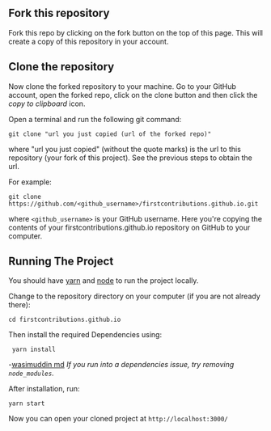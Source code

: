 ## Fork this repository

Fork this repo by clicking on the fork button on the top of this page.
This will create a copy of this repository in your account.

## Clone the repository
Now clone the forked repository to your machine. Go to your GitHub account, open the forked repo, click on the clone button and then click the *copy to clipboard* icon.

Open a terminal and run the following git command:

```
git clone "url you just copied (url of the forked repo)"
```
where "url you just copied" (without the quote marks) is the url to this repository (your fork of this project). See the previous steps to obtain the url.


For example:
```
git clone https://github.com/<github_username>/firstcontributions.github.io.git
```
where `<github_username>` is your GitHub username.
Here you're copying the contents of your firstcontributions.github.io repository on GitHub to your computer.

## Running The Project
You should have [yarn](https://yarnpkg.com/en/docs/install) and [node](https://nodejs.org/en/download/) to run the project locally.

Change to the repository directory on your computer (if you are not already there):
```
cd firstcontributions.github.io
```

Then install the required Dependencies using:
```
 yarn install
```
-[wasimuddin md](https://github.com/mdwasim74)
*If you run into a dependencies issue, try removing `node_modules`.*

After installation, run:
```
yarn start
```
Now you can open your cloned project at ` http://localhost:3000/
`
